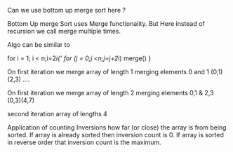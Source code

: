 Can we use bottom up merge sort here ?

Bottom Up merge Sort uses Merge functionality. But Here instead of recursion we call
merge multiple times.

Algo can be similar to


for i = 1; i < n;i=2*i{'
  for (j = 0;j <n;j=j+2*i)
  merge()
}

On first iteration we merge array of length 1
merging elements 0 and 1
(0,1)(2,3) ....

On first iteration we merge array of length 2
merging elements 0,1 & 2,3
(0,3)(4,7)

second iteration array of lengths 4


Application of counting Inversions
how far (or close) the array is from being sorted. If array is already sorted then inversion count is 0. If array is sorted in reverse order that inversion count is the maximum.